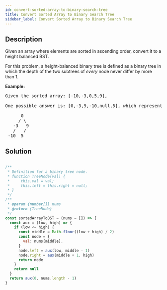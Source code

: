 ```yaml
---
id: convert-sorted-array-to-binary-search-tree
title: Convert Sorted Array to Binary Search Tree
sidebar_label: Convert Sorted Array to Binary Search Tree
---
```

## Description
<div class="description">
<p>Given an array where elements are sorted in ascending order, convert it to a height balanced BST.</p>

<p>For this problem, a height-balanced binary tree is defined as a binary tree in which the depth of the two subtrees of <em>every</em> node never differ by more than 1.</p>

<p><strong>Example:</strong></p>

<pre>
Given the sorted array: [-10,-3,0,5,9],

One possible answer is: [0,-3,9,-10,null,5], which represents the following height balanced BST:

      0
     / \
   -3   9
   /   /
 -10  5
</pre>

</div>

## Solution
```javascript

/**
 * Definition for a binary tree node.
 * function TreeNode(val) {
 *     this.val = val;
 *     this.left = this.right = null;
 * }
 */
/**
 * @param {number[]} nums
 * @return {TreeNode}
 */
const sortedArrayToBST = (nums = []) => {
  const aux = (low, high) => {
    if (low <= high) {
      const middle = Math.floor((low + high) / 2)
      const node = {
        val: nums[middle],
      }
      node.left = aux(low, middle - 1)
      node.right = aux(middle + 1, high)
      return node
    }
    return null
  }
  return aux(0, nums.length - 1)
}

```